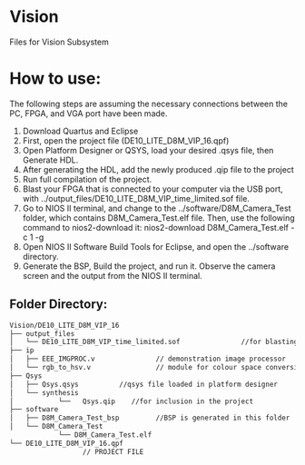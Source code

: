 # Vision

Files for Vision Subsystem

# How to use:
The following steps are assuming the necessary connections between the PC, FPGA, and VGA port have been made.

1. Download Quartus and Eclipse
2. First, open the project file (DE10_LITE_D8M_VIP_16.qpf)
3. Open Platform Designer or QSYS, load your desired .qsys file, then Generate HDL.
4. After generating the HDL, add the newly produced .qip file to the project
5. Run full compilation of the project.
6. Blast your FPGA that is connected to your computer via the USB port, with ../output_files/DE10_LITE_D8M_VIP_time_limited.sof file.
7. Go to NIOS II terminal, and change to the ../software/D8M_Camera_Test folder, which contains D8M_Camera_Test.elf file. Then, use the following command to nios2-download it: nios2-download D8M_Camera_Test.elf -c 1 -g
8. Open NIOS II Software Build Tools for Eclipse, and open the ../software directory.  
9. Generate the BSP, Build the project, and run it. Observe the camera screen and the output from the NIOS II terminal.


## Folder Directory:
```bash
Vision/DE10_LITE_D8M_VIP_16
├── output_files                        
│   └── DE10_LITE_D8M_VIP_time_limited.sof               //for blasting FPGA
├── ip                        
│   ├── EEE_IMGPROC.v               // demonstration image processor
│   └── rgb_to_hsv.v                // module for colour space conversion
├── Qsys
│   ├── Qsys.qsys          //qsys file loaded in platform designer
│   └── synthesis
│           └──   Qsys.qip    //for inclusion in the project          
├── software                         
│   ├── D8M_Camera_Test_bsp         //BSP is generated in this folder
│   └── D8M_Camera_Test             
            └── D8M_Camera_Test.elf
└── DE10_LITE_D8M_VIP_16.qpf
                  // PROJECT FILE
 
```

